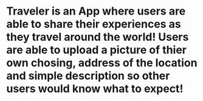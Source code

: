 # Traveler is an App where users are able to share their experiences as they travel around the world! Users are able to upload a picture of thier own chosing, address of the location and simple description so other users would know what to expect! 